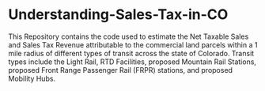 # Understanding-Sales-Tax-in-CO

This Repository contains the code used to estimate the Net Taxable Sales and Sales Tax Revenue attributable to the commercial land parcels within a 1 mile radius of different types of transit across the state of Colorado. Transit types include the Light Rail, RTD Facilities, proposed Mountain Rail Stations, proposed Front Range Passenger Rail (FRPR) stations, and proposed Mobility Hubs. 
